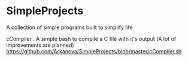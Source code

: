 # SimpleProjects
A collection of simple programs built to simplify life

cCompiler : A simple bash to compile a C file with it's output (A lot of improvements are planned)
https://github.com/Arkanova/SimpleProjects/blob/master/cCompiler.sh
